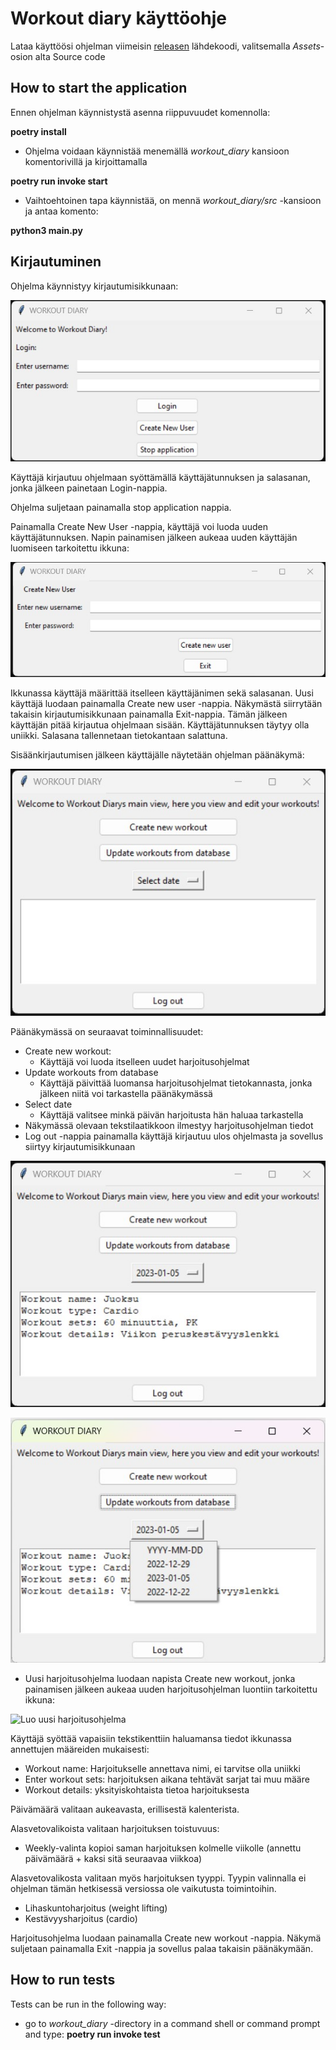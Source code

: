 # **Workout diary käyttöohje**

Lataa käyttöösi ohjelman viimeisin [releasen](https://github.com/vtonteri/ot-harjoitustyo/releases) lähdekoodi, valitsemalla *Assets*-osion alta Source code

## **How to start the application**

Ennen ohjelman käynnistystä asenna riippuvuudet komennolla:

**poetry install**

- Ohjelma voidaan käynnistää menemällä *workout_diary* kansioon komentorivillä ja kirjoittamalla 

**poetry run invoke start**

- Vaihtoehtoinen tapa käynnistää, on mennä *workout_diary/src* -kansioon ja antaa komento:

**python3 main.py**

## **Kirjautuminen**

Ohjelma käynnistyy kirjautumisikkunaan:

![Kirjautumisikkuna](https://github.com/vtonteri/ot-harjoitustyo/blob/main/workout_diary/dokumentaatio/kirjautumisikkuna.jpg)

Käyttäjä kirjautuu ohjelmaan syöttämällä käyttäjätunnuksen ja salasanan, jonka jälkeen painetaan Login-nappia.

Ohjelma suljetaan painamalla stop application nappia.

Painamalla Create New User -nappia, käyttäjä voi luoda uuden käyttäjätunnuksen. Napin painamisen jälkeen aukeaa uuden käyttäjän luomiseen tarkoitettu ikkuna:

![Luo uusi käyttäjä](https://github.com/vtonteri/ot-harjoitustyo/blob/main/workout_diary/dokumentaatio/luo_uusi_kayttaja.jpg)

Ikkunassa käyttäjä määrittää itselleen käyttäjänimen sekä salasanan. Uusi käyttäjä luodaan painamalla Create new user -nappia. Näkymästä siirrytään takaisin kirjautumisikkunaan painamalla Exit-nappia. Tämän jälkeen käyttäjän pitää kirjautua ohjelmaan sisään. Käyttäjätunnuksen täytyy olla uniikki. Salasana tallennetaan tietokantaan salattuna. 

Sisäänkirjautumisen jälkeen käyttäjälle näytetään ohjelman päänäkymä:

![Päänäkymä](https://github.com/vtonteri/ot-harjoitustyo/blob/main/workout_diary/dokumentaatio/paanakyma.jpg)

Päänäkymässä on seuraavat toiminnallisuudet:
- Create new workout:
    - Käyttäjä voi luoda itselleen uudet harjoitusohjelmat
- Update workouts from database
    - Käyttäjä päivittää luomansa harjoitusohjelmat tietokannasta, jonka jälkeen niitä voi tarkastella päänäkymässä
- Select date
    - Käyttäjä valitsee minkä päivän harjoitusta hän haluaa tarkastella
- Näkymässä olevaan tekstilaatikkoon ilmestyy harjoitusohjelman tiedot
- Log out -nappia painamalla käyttäjä kirjautuu ulos ohjelmasta ja sovellus siirtyy kirjautumisikkunaan

![Päänäkymä](https://github.com/vtonteri/ot-harjoitustyo/blob/main/workout_diary/dokumentaatio/paanakyma_harjoitusohjelmalla.jpg)

![Päänäkymä](https://github.com/vtonteri/ot-harjoitustyo/blob/main/workout_diary/dokumentaatio/paanakyma_select_date.jpg)

- Uusi harjoitusohjelma luodaan napista Create new workout, jonka painamisen jälkeen aukeaa uuden harjoitusohjelman luontiin tarkoitettu ikkuna:

![Luo uusi harjoitusohjelma](ttps://github.com/vtonteri/ot-harjoitustyo/blob/main/workout_diary/dokumentaatio/luo_harjoitusohjelma.jpg)

Käyttäjä syöttää vapaisiin tekstikenttiin haluamansa tiedot ikkunassa annettujen määreiden mukaisesti:
- Workout name: Harjoitukselle annettava nimi, ei tarvitse olla uniikki
- Enter workout sets: harjoituksen aikana tehtävät sarjat tai muu määre
- Workout details: yksityiskohtaista tietoa harjoituksesta

Päivämäärä valitaan aukeavasta, erillisestä kalenterista.

Alasvetovalikoista valitaan harjoituksen toistuvuus:
- Weekly-valinta kopioi saman harjoituksen kolmelle viikolle (annettu päivämäärä + kaksi sitä seuraavaa viikkoa)

Alasvetovalikosta valitaan myös harjoituksen tyyppi. Tyypin valinnalla ei ohjelman tämän hetkisessä versiossa ole vaikutusta toimintoihin. 
- Lihaskuntoharjoitus (weight lifting)
- Kestävyysharjoitus (cardio)

Harjoitusohjelma luodaan painamalla Create new workout -nappia. Näkymä suljetaan painamalla Exit -nappia ja sovellus palaa takaisin päänäkymään.

## **How to run tests**

Tests can be run in the following way: 
- go to *workout_diary* -directory in a command shell or command prompt and type: **poetry run invoke test**
